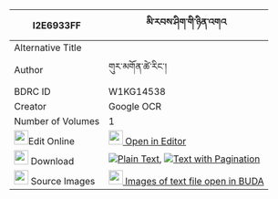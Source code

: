 |I2E6933FF|མི་རབས་ཤིག་གི་ཉིན་འགའ 
| --- | --- 
|Alternative Title |
|Author| གུར་མགོན་ཚེ་རིང་།
|BDRC ID | W1KG14538
|Creator | Google OCR
|Number of Volumes| 1
|<img width="25" src="https://img.icons8.com/color/25/000000/edit-property.png">Edit Online| [<img width="25" src="https://avatars.githubusercontent.com/u/45091458?s=200&v=4"> Open in Editor](http://editor.openpecha.org/I2E6933FF)
|<img width="25" src="https://img.icons8.com/fluent/48/000000/download-2.png"/>  Download | [![](https://img.icons8.com/color/20/000000/txt.png)Plain Text](https://github.com/Openpecha/I2E6933FF/releases/download/v1/mi_rab_shik_gi_nyin_ga_plain_I2E6933FF.zip), [![](https://img.icons8.com/color/20/000000/txt.png)Text with Pagination](https://github.com/Openpecha/I2E6933FF/releases/download/v1/mi_rab_shik_gi_nyin_ga_pages_I2E6933FF.zip)
|<img width="25" src="https://img.icons8.com/plasticine/100/000000/pictures-folder.png"/>  Source Images | [<img width="25" src="https://library.bdrc.io/icons/BUDA-small.svg"> Images of text file open in BUDA](https://library.bdrc.io/show/bdr:W1KG14538)